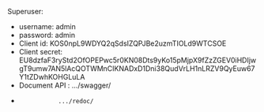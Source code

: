 Superuser:
* username: admin
* password: admin
* Client id: KOS0npL9WDYQ2qSdsIZQPJBe2uzmTIOLd9WTCSOE
* Client secret: EU8dzfaF3ryStd2OfOPEPwc5r0KN08Dts9yKo15pMjpX9fZzZGEV0iHDIjwgT9umw7AN5lAcQOTWMnCIKNADxD1Dni38QudVrLH1nLRZV9QyEuw67Y1tZDwhKOHGLuLA
* Document API : .../swagger/
*                .../redoc/   
